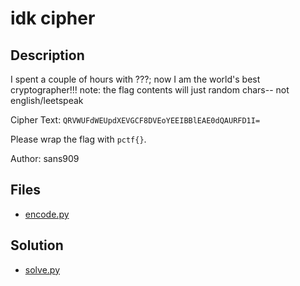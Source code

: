 # idk cipher

## Description

I spent a couple of hours with ???; now I am the world's best cryptographer!!!
note: the flag contents will just random chars-- not english/leetspeak

Cipher Text: `QRVWUFdWEUpdXEVGCF8DVEoYEEIBBlEAE0dQAURFD1I=`

Please wrap the flag with `pctf{}`.

Author: sans909

## Files

* [encode.py](encode.py)

## Solution

* [solve.py](solve.py)

